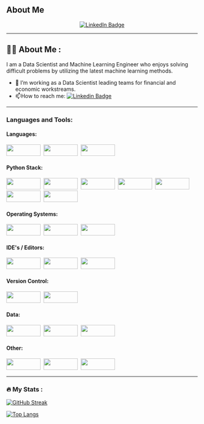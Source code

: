 ## About Me

<div id="badges", align="center">
  <a href="https://www.linkedin.com/in/adam-damko-cfa/">
    <img src="https://img.shields.io/badge/LinkedIn-blue?style=for-the-badge&logo=linkedin&logoColor=white" alt="LinkedIn Badge"/>
  </a>
</div>

---

## :man_technologist: About Me :

I am a Data Scientist and Machine Learning Engineer who enjoys solving difficult problems by utilizing the latest machine learning methods.

- :telescope: I’m working as a Data Scientist leading teams for financial and economic workstreams.
- :mailbox:How to reach me: [![Linkedin Badge](https://img.shields.io/badge/-blue?style=flat&logo=Linkedin&logoColor=white)](https://www.linkedin.com/in/adam-damko-cfa/)

---

### Languages and Tools:

#### Languages:
<div>
  <img src="https://img.shields.io/badge/python-3670A0?style=for-the-badge&logo=python&logoColor=ffdd54" width="90" height="30"/>&nbsp;
  <img src="https://img.shields.io/badge/R-276DC3?style=for-the-badge&logo=r&logoColor=white" width="90" height="30"/>&nbsp;
  <img src="https://img.shields.io/badge/LaTeX-47A141?style=for-the-badge&logo=LaTeX&logoColor=white" width="90" height="30"/>&nbsp;
<div>  
  
#### Python Stack:
<div>
  <img src="https://img.shields.io/badge/Pandas-2C2D72?style=for-the-badge&logo=pandas&logoColor=white" width="90" height="30"/>&nbsp;
  <img src="https://img.shields.io/badge/Numpy-777BB4?style=for-the-badge&logo=numpy&logoColor=white" width="90" height="30"/>&nbsp;
  <img src="https://img.shields.io/badge/SciPy-654FF0?style=for-the-badge&logo=SciPy&logoColor=white" width="90" height="30"/>&nbsp;
  <img src="https://img.shields.io/badge/scikit_learn-F7931E?style=for-the-badge&logo=scikit-learn&logoColor=white" width="90" height="30"/>&nbsp;
  <img src="https://img.shields.io/badge/Keras-D00000?style=for-the-badge&logo=Keras&logoColor=white" width="90" height="30"/>&nbsp;
  <img src="https://img.shields.io/badge/TensorFlow-FF6F00?style=for-the-badge&logo=TensorFlow&logoColor=white" width="90" height="30"/>&nbsp;
  <img src="https://img.shields.io/badge/Apache_Spark-FFFFFF?style=for-the-badge&logo=apachespark&logoColor=#E35A16" width="90" height="30"/>&nbsp;
<div>
  
#### Operating Systems:
<div>  
  <img src="https://img.shields.io/badge/Linux-FCC624?style=for-the-badge&logo=linux&logoColor=black" width="90" height="30"/>&nbsp;
  <img src="https://img.shields.io/badge/Ubuntu-E95420?style=for-the-badge&logo=ubuntu&logoColor=white" width="90" height="30"/>&nbsp;
  <img src="https://img.shields.io/badge/Windows-0078D6?style=for-the-badge&logo=windows&logoColor=white" width="90" height="30"/>&nbsp;
<div>
  
#### IDE's / Editors:
<div>
  <img src="https://img.shields.io/badge/PyCharm-000000.svg?&style=for-the-badge&logo=PyCharm&logoColor=white" width="90" height="30"/>&nbsp;
  <img src="https://img.shields.io/badge/VSCode-0078D4?style=for-the-badge&logo=visual%20studio%20code&logoColor=white" width="90" height="30"/>&nbsp;
  <img src="https://img.shields.io/badge/Jupyter-F37626.svg?&style=for-the-badge&logo=Jupyter&logoColor=white" width="90" height="30"/>&nbsp;
<div>
  
#### Version Control:
<div>
  <img src="https://img.shields.io/badge/GIT-E44C30?style=for-the-badge&logo=git&logoColor=white" width="90" height="30"/>&nbsp;
  <img src="https://img.shields.io/badge/GitHub-100000?style=for-the-badge&logo=github&logoColor=white" width="90" height="30"/>&nbsp;
<div>  
  
#### Data:
<div>
  <img src="https://img.shields.io/badge/Amazon_AWS-FF9900?style=for-the-badge&logo=amazonaws&logoColor=white" width="90" height="30"/>&nbsp;
  <img src="https://img.shields.io/badge/PostgreSQL-316192?style=for-the-badge&logo=postgresql&logoColor=white" width="90" height="30"/>&nbsp;
  <img src="https://img.shields.io/badge/docker-%230db7ed.svg?style=for-the-badge&logo=docker&logoColor=white" width="90" height="30"/>&nbsp;
<div>
  
#### Other:
<div>
  <img src="https://img.shields.io/badge/powershell-5391FE?style=for-the-badge&logo=powershell&logoColor=white" width="90" height="30"/>&nbsp;
  <img src="https://img.shields.io/badge/Kaggle-20BEFF?style=for-the-badge&logo=Kaggle&logoColor=white" width="90" height="30"/>&nbsp;  
  <img src="https://img.shields.io/badge/Microsoft_Office-D83B01?style=for-the-badge&logo=microsoft-office&logoColor=white" width="90" height="30"/>&nbsp;
</div>

---

### :fire: My Stats :

[![GitHub Streak](http://github-readme-streak-stats.herokuapp.com?user=adamdamko&theme=dark&background=000000)](https://git.io/streak-stats)

[![Top Langs](https://github-readme-stats.vercel.app/api/top-langs/?username=adamdamko&layout=compact&theme=vision-friendly-dark)](https://github.com/anuraghazra/github-readme-stats)



